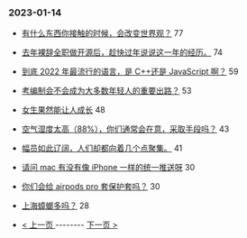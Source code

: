 ### 2023-01-14 
- [有什么东西你接触的时候，会改变世界观？](https://www.v2ex.com/t/908787) 77
- [去年裸辞全职做开源后，趁快过年说说这一年的经历。](https://www.v2ex.com/t/908861) 74
- [到底 2022 年最流行的语言，是 C++还是 JavaScript 啊？](https://www.v2ex.com/t/908786) 59
- [考编制会不会成为大多数年轻人的重要出路？](https://www.v2ex.com/t/908862) 53
- [女生果然能让人成长](https://www.v2ex.com/t/908887) 48
- [空气湿度太高（88%），你们通常会在意，采取手段吗？](https://www.v2ex.com/t/908860) 43
- [幅员如此辽阔，人们却都向着几个点聚集。](https://www.v2ex.com/t/908907) 41
- [请问 mac 有没有像 iPhone 一样的统一推送呀](https://www.v2ex.com/t/908814) 30
- [你们会给 airpods pro 套保护套吗？](https://www.v2ex.com/t/908781) 30
- [上海蟑螂多吗？](https://www.v2ex.com/t/908815) 28 

- [ < 上一页 ](https://github.com/able8/v2ex-hot-record/blob/master/2023-01-13.md) -------- [ 下一页 > ](https://github.com/able8/v2ex-hot-record/blob/master/2023-01-15.md)